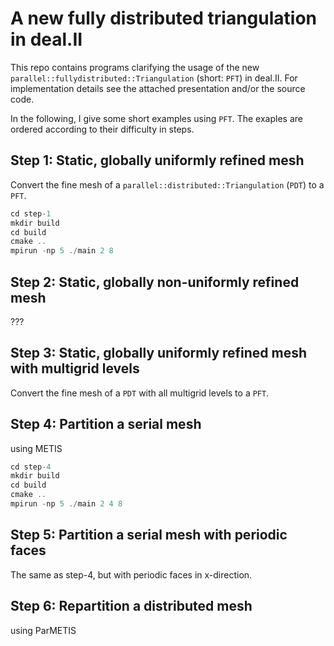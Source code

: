 # A new fully distributed triangulation in deal.II

This repo contains programs clarifying the usage of the new `parallel::fullydistributed::Triangulation` (short: `PFT`)
in deal.II. For implementation details see the attached presentation and/or the source code.

In the following, I give some short examples using `PFT`. The exaples are ordered according to their difficulty in 
steps.

## Step 1: Static, globally uniformly refined mesh

Convert the fine mesh of a `parallel::distributed::Triangulation` (`PDT`) to a `PFT`.

```cpp
cd step-1
mkdir build
cd build
cmake ..
mpirun -np 5 ./main 2 8
```

## Step 2: Static, globally non-uniformly refined mesh 

???

## Step 3: Static, globally uniformly refined mesh with multigrid levels

Convert the fine mesh of a `PDT` with all multigrid levels to a `PFT`.

## Step 4: Partition a serial mesh 

using METIS

```cpp
cd step-4
mkdir build
cd build
cmake ..
mpirun -np 5 ./main 2 4 8
```

## Step 5: Partition a serial mesh with periodic faces

The same as step-4, but with periodic faces in x-direction.

## Step 6: Repartition a distributed mesh

 using ParMETIS



